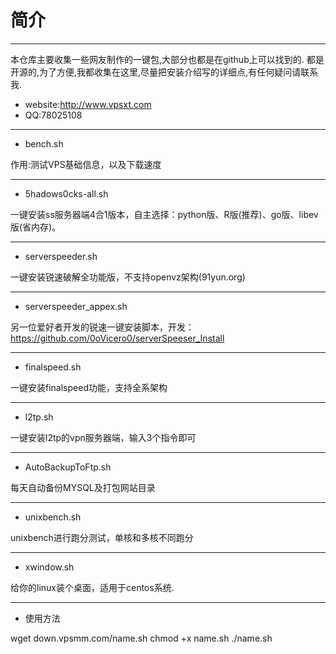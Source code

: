 # 简介 #

----------

  本仓库主要收集一些网友制作的一键包,大部分也都是在github上可以找到的.
都是开源的,为了方便,我都收集在这里,尽量把安装介绍写的详细点,有任何疑问请联系我.

- website:http://www.vpsxt.com
- QQ:78025108


----------

-  bench.sh

作用:测试VPS基础信息，以及下载速度

----------


- 5hadows0cks-all.sh

一键安装ss服务器端4合1版本，自主选择：python版、R版(推荐)、go版、libev版(省内存)。


----------
 

- serverspeeder.sh

一键安装锐速破解全功能版，不支持openvz架构(91yun.org)

----------
- serverspeeder_appex.sh

另一位爱好者开发的锐速一键安装脚本，开发：https://github.com/0oVicero0/serverSpeeser_Install


----------
- finalspeed.sh

一键安装finalspeed功能，支持全系架构

----------
- l2tp.sh

一键安装l2tp的vpn服务器端，输入3个指令即可

----------
- AutoBackupToFtp.sh

每天自动备份MYSQL及打包网站目录


----------
- unixbench.sh

unixbench进行跑分测试，单核和多核不同跑分

----------
- xwindow.sh

给你的linux装个桌面，适用于centos系统.


----------
- 使用方法

wget down.vpsmm.com/name.sh
chmod +x name.sh
./name.sh


